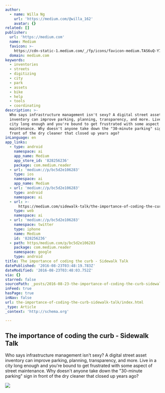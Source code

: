 ```yaml
---
author:
  - name: Willa Ng
    url: 'https://medium.com/@willa_162'
    avatar: {}
related: []
publisher:
  url: 'https://medium.com'
  name: Medium
  favicon: >-
    https://cdn-static-1.medium.com/_/fp/icons/favicon-medium.TAS6uQ-Y7kcKgi0xjcYHXw.ico
  domain: medium.com
keywords:
  - inventories
  - streets
  - digitizing
  - city
  - park
  - assets
  - bike
  - help
  - tools
  - coordinating
description: >-
  Who says infrastructure management isn't sexy? A digital street asset
  inventory can improve parking, planning, transparency, and more. Live in a
  city long enough and you're bound to get frustrated with some aspect of street
  maintenance. Why doesn't anyone take down the "30-minute parking" sign in
  front of the dry cleaner that closed up years ago?
inLanguage: en
app_links:
  - type: android
    namespace: ai
    app_name: Medium
    app_store_id: '828256236'
    package: com.medium.reader
  - url: 'medium://p/bc5d2e106283'
    type: ios
    namespace: ai
    app_name: Medium
  - url: 'medium://p/bc5d2e106283'
    type: android
    namespace: ai
  - url: >-
      https://medium.com/sidewalk-talk/the-importance-of-coding-the-curb-bc5d2e106283
    type: web
    namespace: ai
  - url: 'medium://p/bc5d2e106283'
    namespace: twitter
    type: iphone
    name: Medium
    id: '828256236'
  - path: https/medium.com/p/bc5d2e106283
    package: com.medium.reader
    namespace: google
    type: android
title: The importance of coding the curb - Sidewalk Talk
datePublished: '2016-08-23T03:48:19.783Z'
dateModified: '2016-08-23T03:48:03.752Z'
via: {}
starred: false
sourcePath: _posts/2016-08-23-the-importance-of-coding-the-curb-sidewalk-talk.md
inFeed: true
hasPage: true
inNav: false
url: the-importance-of-coding-the-curb-sidewalk-talk/index.html
_type: Article
_context: 'http://schema.org'

---
```

<article style=""><h1>The importance of coding the curb - Sidewalk Talk</h1><p>Who says infrastructure management isn't sexy? A digital street asset inventory can improve parking, planning, transparency, and more. Live in a city long enough and you're bound to get frustrated with some aspect of street maintenance. Why doesn't anyone take down the "30-minute parking" sign in front of the dry cleaner that closed up years ago?</p><img src="https://cdn-images-1.medium.com/max/800/1*VtUX0X-LQunfMhevYnzSuA.jpeg" /></article>